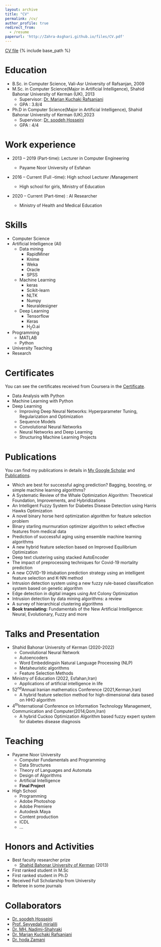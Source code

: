 ```yaml
---
layout: archive
title: "CV"
permalink: /cv/
author_profile: true
redirect_from:
  - /resume
paperurl: 'http://Zahra-Asghari.github.io/files/CV.pdf'
---
```

[CV file](http://Zahra-Asghari.github.io/files/CV.pdf)
{% include base_path %}

Education
======
* B.Sc. in Computer Science, Vali-Asr University of Rafsanjan, 2009
* M.Sc. in Computer Science(Major in Artificial Intelligence), Shahid Bahonar University of Kerman (UK), 2013
    * Supervisor: [Dr. Marjan Kuchaki Rafsanjani](https://scholar.google.com/citations?user=3Q6pFWoAAAAJ&hl=en)
    * GPA : 3.8/4
* Ph.D in Computer Science(Major in Artificial Intelligence), Shahid Bahonar University of Kerman (UK),2023
  * Supervisor: [Dr. soodeh Hosseini](https://scholar.google.com/citations?user=EPVprngAAAAJ&hl=en)
  * GPA : 4/4
    
Work experience
======
* 2013 – 2019 (Part-time): Lecturer in  Computer Engineering
  * Payame Noor University of Esfahan

* 2016 – Current (Full –time): High school  Lecturer /Management 
  * High school for girls, Ministry of Education
    
* 2020 – Current (Part-time) : AI Researcher
  * Ministry of Health and Medical Education  
  
Skills
======
* Computer Science
* Artificial Intelligence (AI)
  * Data mining
    * RapidMiner
    * Knime
    * Weka
    * Oracle
    * SPSS
  * Machine Learning
    * keras
    * Scikit-learn
    * NLTK
    * Numpy
    * Neuraldesigner
  * Deep Learning
    * Tensorflow
    * Keras
    * H<sub>2</sub>O.ai
* Programming
  * MATLAB
  * Python
* University Teaching
* Research
  
Certificates
======
You can see the certificates received from Coursera in the [Certificate](https://zahra-asghari.github.io/Certificates/). 
* Data Analysis with Python
* Machine Learning with Python
* Deep Learning
  * Improving Deep Neural Networks: Hyperparameter Tuning, Regularization and Optimization
  * Sequence Models
  * Convolutional Neural Networks
  * Neural Networks and Deep Learning
  * Structuring Machine Learning Projects

Publications
======
You can find my publications in details in [My Google Scholar](https://scholar.google.com/citations?user=dH-0GtkAAAAJ&hl=en) and [Publications](https://zahra-asghari.github.io/publications/).
* Which are best for successful aging prediction? Bagging, boosting, or simple machine learning algorithms?
* A Systematic Review of the Whale Optimization Algorithm: Theoretical Foundation, Improvements, and Hybridizations
* An Intelligent Fuzzy System for Diabetes Disease Detection using Harris Hawks Optimization
* A novel binary horse herd optimization algorithm for feature selection problem
* Binary starling murmuration optimizer algorithm to select effective features from medical data
* Prediction of successful aging using ensemble machine learning algorithms
* A new hybrid feature selection based on Improved Equilibrium Optimization
* Deep text clustering using stacked AutoEncoder
* The impact of preprocessing techniques for Covid-19 mortality prediction
* A new COVID-19 intubation prediction strategy using an intelligent feature selection and K-NN method
* Intrusion detection system using a new fuzzy rule-based classification system based on genetic algorithm
* Edge detection in digital images using Ant Colony Optimization
* Intrusion detection by data mining algorithms: a review
* A survey of hierarchical clustering algorithms
* **Book translating:** Fundamentals of the New Artificial Intelligence: Neural, Evolutionary, Fuzzy and more
  
Talks and Presentation
======
* Shahid Bahonar University of Kerman (2020-2022)
  * Convolutional Neural Network
  * Autoencoders
  * Word Embeddingsin Natural Language Processing (NLP)
  * Metaheuristic algorithms
  * Feature Selection Methods
* Ministry of Education (2022, Esfahan,Iran)
  * Applications of artificial intelligence in life 
* 52<sup>nd</sup>Annual Iranian mathematics Conference (2021,Kerman,Iran)
  * A hybrid feature selection method for high-dimensional data based on HHO algorithm
* 4<sup>th</sup>International Conference on Information Technology Management, Communication and Computer(2014,Qom,Iran)
  * A hybrid Cuckoo Optimization Algorithm based fuzzy expert system for diabetes disease diagnosis
    
Teaching
======
* Payame Noor University
  * Computer Fundamentals and Programming
  * Data Structures
  * Theory of Languages and Automata
  * Design of Algorithms
  * Artificial Intelligence
  * **Final Project** 
* High School
  * Programming
  * Adobe Photoshop
  * Adobe Premiere
  * Autodesk Maya
  * Content production
  * ICDL
  * ...
  
Honors and Activities 
======
* Best faculty researcher prize  
  * [Shahid Bahonar University of Kerman](https://uk.ac.ir/) (2013)
* First ranked student in M.Sc
* First ranked student in Ph.D
* Received Full Scholarship from University
* Referee in some journals 
    
Collaborators
======
* [Dr. soodeh Hosseini](https://scholar.google.com/citations?user=EPVprngAAAAJ&hl=en)
* [Prof. Seyyedali mirjalili](https://scholar.google.com/citations?user=TJHmrREAAAAJ&hl=en)
* [Dr. MH. Nadimi-Shahraki](https://scholar.google.com/citations?user=sT0YnDIAAAAJ&hl=en)
* [Dr. Marjan Kuchaki Rafsanjani](https://scholar.google.com/citations?user=3Q6pFWoAAAAJ&hl=en)
* [Dr. hoda Zamani](https://scholar.google.com/citations?user=bpZOZWsAAAAJ&hl=en)
